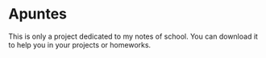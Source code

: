 # Apuntes
This is only a project dedicated to my notes of school.
You can download it to help you in your projects or homeworks.
